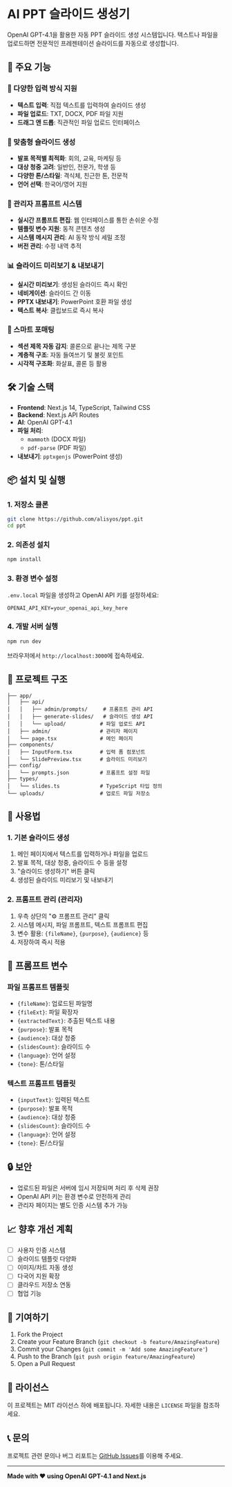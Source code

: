 # AI PPT 슬라이드 생성기

OpenAI GPT-4.1을 활용한 자동 PPT 슬라이드 생성 시스템입니다. 텍스트나 파일을 업로드하면 전문적인 프레젠테이션 슬라이드를 자동으로 생성합니다.

## 🚀 주요 기능

### 📝 다양한 입력 방식 지원
- **텍스트 입력**: 직접 텍스트를 입력하여 슬라이드 생성
- **파일 업로드**: TXT, DOCX, PDF 파일 지원
- **드래그 앤 드롭**: 직관적인 파일 업로드 인터페이스

### 🎯 맞춤형 슬라이드 생성
- **발표 목적별 최적화**: 회의, 교육, 마케팅 등
- **대상 청중 고려**: 일반인, 전문가, 학생 등
- **다양한 톤/스타일**: 격식체, 친근한 톤, 전문적
- **언어 선택**: 한국어/영어 지원

### 💼 관리자 프롬프트 시스템
- **실시간 프롬프트 편집**: 웹 인터페이스를 통한 손쉬운 수정
- **템플릿 변수 지원**: 동적 콘텐츠 생성
- **시스템 메시지 관리**: AI 동작 방식 세밀 조정
- **버전 관리**: 수정 내역 추적

### 📊 슬라이드 미리보기 & 내보내기
- **실시간 미리보기**: 생성된 슬라이드 즉시 확인
- **네비게이션**: 슬라이드 간 이동
- **PPTX 내보내기**: PowerPoint 호환 파일 생성
- **텍스트 복사**: 클립보드로 즉시 복사

### 🎨 스마트 포매팅
- **섹션 제목 자동 감지**: 콜론으로 끝나는 제목 구분
- **계층적 구조**: 자동 들여쓰기 및 불릿 포인트
- **시각적 구조화**: 화살표, 콜론 등 활용

## 🛠️ 기술 스택

- **Frontend**: Next.js 14, TypeScript, Tailwind CSS
- **Backend**: Next.js API Routes
- **AI**: OpenAI GPT-4.1
- **파일 처리**: 
  - `mammoth` (DOCX 파일)
  - `pdf-parse` (PDF 파일)
- **내보내기**: `pptxgenjs` (PowerPoint 생성)

## 📦 설치 및 실행

### 1. 저장소 클론
```bash
git clone https://github.com/alisyos/ppt.git
cd ppt
```

### 2. 의존성 설치
```bash
npm install
```

### 3. 환경 변수 설정
`.env.local` 파일을 생성하고 OpenAI API 키를 설정하세요:
```
OPENAI_API_KEY=your_openai_api_key_here
```

### 4. 개발 서버 실행
```bash
npm run dev
```

브라우저에서 `http://localhost:3000`에 접속하세요.

## 📁 프로젝트 구조

```
├── app/
│   ├── api/
│   │   ├── admin/prompts/     # 프롬프트 관리 API
│   │   ├── generate-slides/   # 슬라이드 생성 API
│   │   └── upload/           # 파일 업로드 API
│   ├── admin/                # 관리자 페이지
│   └── page.tsx              # 메인 페이지
├── components/
│   ├── InputForm.tsx         # 입력 폼 컴포넌트
│   └── SlidePreview.tsx      # 슬라이드 미리보기
├── config/
│   └── prompts.json          # 프롬프트 설정 파일
├── types/
│   └── slides.ts             # TypeScript 타입 정의
└── uploads/                  # 업로드 파일 저장소
```

## 🔧 사용법

### 1. 기본 슬라이드 생성
1. 메인 페이지에서 텍스트를 입력하거나 파일을 업로드
2. 발표 목적, 대상 청중, 슬라이드 수 등을 설정
3. "슬라이드 생성하기" 버튼 클릭
4. 생성된 슬라이드 미리보기 및 내보내기

### 2. 프롬프트 관리 (관리자)
1. 우측 상단의 "⚙️ 프롬프트 관리" 클릭
2. 시스템 메시지, 파일 프롬프트, 텍스트 프롬프트 편집
3. 변수 활용: `{fileName}`, `{purpose}`, `{audience}` 등
4. 저장하여 즉시 적용

## 🎯 프롬프트 변수

### 파일 프롬프트 템플릿
- `{fileName}`: 업로드된 파일명
- `{fileExt}`: 파일 확장자
- `{extractedText}`: 추출된 텍스트 내용
- `{purpose}`: 발표 목적
- `{audience}`: 대상 청중
- `{slidesCount}`: 슬라이드 수
- `{language}`: 언어 설정
- `{tone}`: 톤/스타일

### 텍스트 프롬프트 템플릿
- `{inputText}`: 입력된 텍스트
- `{purpose}`: 발표 목적
- `{audience}`: 대상 청중
- `{slidesCount}`: 슬라이드 수
- `{language}`: 언어 설정
- `{tone}`: 톤/스타일

## 🔒 보안

- 업로드된 파일은 서버에 임시 저장되며 처리 후 삭제 권장
- OpenAI API 키는 환경 변수로 안전하게 관리
- 관리자 페이지는 별도 인증 시스템 추가 가능

## 📈 향후 개선 계획

- [ ] 사용자 인증 시스템
- [ ] 슬라이드 템플릿 다양화
- [ ] 이미지/차트 자동 생성
- [ ] 다국어 지원 확장
- [ ] 클라우드 저장소 연동
- [ ] 협업 기능

## 🤝 기여하기

1. Fork the Project
2. Create your Feature Branch (`git checkout -b feature/AmazingFeature`)
3. Commit your Changes (`git commit -m 'Add some AmazingFeature'`)
4. Push to the Branch (`git push origin feature/AmazingFeature`)
5. Open a Pull Request

## 📄 라이선스

이 프로젝트는 MIT 라이선스 하에 배포됩니다. 자세한 내용은 `LICENSE` 파일을 참조하세요.

## 📞 문의

프로젝트 관련 문의나 버그 리포트는 [GitHub Issues](https://github.com/alisyos/ppt/issues)를 이용해 주세요.

---

**Made with ❤️ using OpenAI GPT-4.1 and Next.js** 